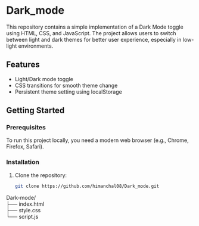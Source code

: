 # Dark_mode

This repository contains a simple implementation of a Dark Mode toggle using HTML, CSS, and JavaScript. The project allows users to switch between light and dark themes for better user experience, especially in low-light environments.

## Features

- Light/Dark mode toggle
- CSS transitions for smooth theme change
- Persistent theme setting using localStorage

## Getting Started

### Prerequisites

To run this project locally, you need a modern web browser (e.g., Chrome, Firefox, Safari).

### Installation

1. Clone the repository:

   ```bash
   git clone https://github.com/himanchal08/Dark_mode.git
   
Dark-mode/<br>
├── index.html<br>
├── style.css<br>
└── script.js
